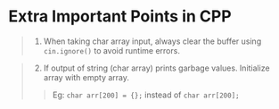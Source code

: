 # Extra Important Points in CPP

> 1. When taking char array input, always clear the buffer using `cin.ignore()` to avoid runtime errors.

> 2. If output of string (char array) prints garbage values. Initialize array with empty array. 
>> Eg: `char arr[200] = {};` instead of `char arr[200];`